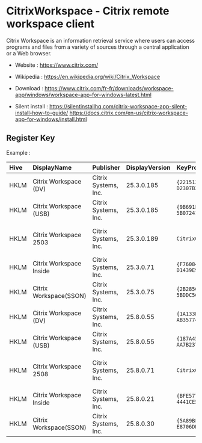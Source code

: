 # CitrixWorkspace - Citrix remote workspace client

Citrix Workspace is an information retrieval service where users can
access programs and files from a variety of sources through a central
application or a Web browser.

* Website : https://www.citrix.com/
* Wikipedia : https://en.wikipedia.org/wiki/Citrix_Workspace

* Download : https://www.citrix.com/fr-fr/downloads/workspace-app/windows/workspace-app-for-windows-latest.html
* Silent install : https://silentinstallhq.com/citrix-workspace-app-silent-install-how-to-guide/
                   https://docs.citrix.com/en-us/citrix-workspace-app-for-windows/install.html


## Register Key

Example :

 | Hive | DisplayName | Publisher | DisplayVersion | KeyProduct | UninstallExe |
 |:---- |:----------- |:--------- |:-------------- |:---------- |:------------ |
 | HKLM | Citrix Workspace (DV)   | Citrix Systems, Inc. | 25.3.0.185 | `{221513D1-79E6-4ACE-8B78-D2307B2B4710}` | `MsiExec.exe /X{221513D1-79E6-4ACE-8B78-D2307B2B4710}` |
 | HKLM | Citrix Workspace (USB)  | Citrix Systems, Inc. | 25.3.0.185 | `{9B691F3E-CAA0-44BB-9882-5B072414D427}` | `MsiExec.exe /I{9B691F3E-CAA0-44BB-9882-5B072414D427}` |
 | HKLM | Citrix Workspace 2503   | Citrix Systems, Inc. | 25.3.0.189 | `CitrixOnlinePluginPackWeb`              | `"C:\Program Files (x86)\Citrix\Citrix Workspace 2503\bootstrapperhelper.exe" /uninstall /cleanup` |
 | HKLM | Citrix Workspace Inside | Citrix Systems, Inc. | 25.3.0.71  | `{F76084BC-5D1D-4594-BDDD-D1439E9370CB}` | `MsiExec.exe /I{F76084BC-5D1D-4594-BDDD-D1439E9370CB}` |
 | HKLM | Citrix Workspace(SSON)  | Citrix Systems, Inc. | 25.3.0.75  | `{2B28504C-BE92-4C9A-9DE3-5BDDC566D482}` | `MsiExec.exe /I{2B28504C-BE92-4C9A-9DE3-5BDDC566D482}` |
 | HKLM | Citrix Workspace (DV)   | Citrix Systems, Inc. | 25.8.0.55  | `{1A133B54-5232-4DDE-9EF8-AB3577424924}` | `MsiExec.exe /X{1A133B54-5232-4DDE-9EF8-AB3577424924}` | 
 | HKLM | Citrix Workspace (USB)  | Citrix Systems, Inc. | 25.8.0.55  | `{187A4524-F9E5-46BB-B493-AA7B2370B829}` | `MsiExec.exe /I{187A4524-F9E5-46BB-B493-AA7B2370B829}` | 
 | HKLM | Citrix Workspace 2508   | Citrix Systems, Inc. | 25.8.0.71  | `CitrixOnlinePluginPackWeb`              | `"C:\Program Files (x86)\Citrix\Citrix Workspace 2508\bootstrapperhelper.exe" /uninstall /cleanup` | 
 | HKLM | Citrix Workspace Inside | Citrix Systems, Inc. | 25.8.0.21  | `{BFE577B2-0D8D-4C87-BD12-4441CE563226}` | `MsiExec.exe /I{BFE577B2-0D8D-4C87-BD12-4441CE563226}` | 
 | HKLM | Citrix Workspace(SSON)  | Citrix Systems, Inc. | 25.8.0.30  | `{5A89BF3C-6CF4-42DD-92A8-E8706DD160E9}` | `MsiExec.exe /I{5A89BF3C-6CF4-42DD-92A8-E8706DD160E9}` | 
